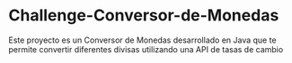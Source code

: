 # Challenge-Conversor-de-Monedas
Este proyecto es un Conversor de Monedas desarrollado en Java que te permite convertir diferentes divisas utilizando una API de tasas de cambio
